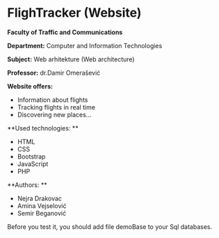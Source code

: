 # FlighTracker (Website)


**Faculty of Traffic and Communications**

**Department:** Computer and Information Technologies

**Subject:** Web arhitekture (Web architecture)

**Professor:** dr.Damir Omerašević


**Website offers:**

- Information about flights 
- Tracking flights in real time 
- Discovering new places...

**Used technologies: **

- HTML
- CSS
- Bootstrap
- JavaScript
- PHP
                 
                   
**Authors: **

- Nejra Drakovac
- Amina Vejselović
- Semir Beganović

         
Before you test it, you should add file demoBase to your Sql databases.
